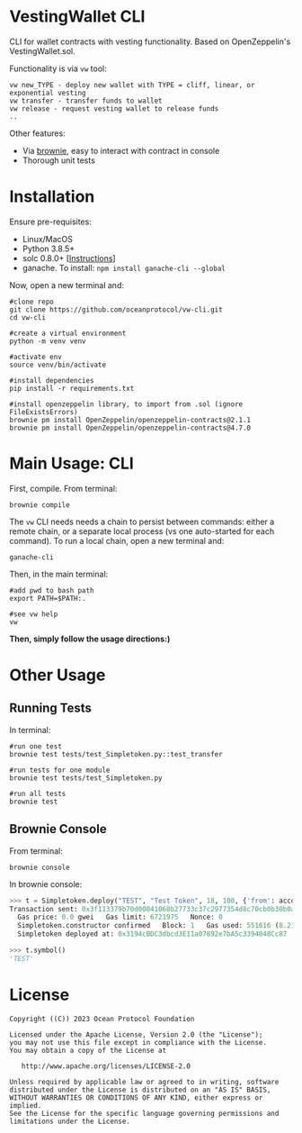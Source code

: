 # VestingWallet CLI

CLI for wallet contracts with vesting functionality. Based on OpenZeppelin's VestingWallet.sol.

Functionality is via `vw` tool:

```text
vw new_TYPE - deploy new wallet with TYPE = cliff, linear, or exponential vesting
vw transfer - transfer funds to wallet
vw release - request vesting wallet to release funds
..
```

Other features:

- Via [brownie](https://eth-brownie.readthedocs.io/en/latest/), easy to interact with contract in console
- Thorough unit tests

# Installation

Ensure pre-requisites:

- Linux/MacOS
- Python 3.8.5+
- solc 0.8.0+ [[Instructions](https://docs.soliditylang.org/en/v0.8.9/installing-solidity.html)]
- ganache. To install: `npm install ganache-cli --global`

Now, open a new terminal and:

```console
#clone repo
git clone https://github.com/oceanprotocol/vw-cli.git
cd vw-cli

#create a virtual environment
python -m venv venv

#activate env
source venv/bin/activate

#install dependencies
pip install -r requirements.txt

#install openzeppelin library, to import from .sol (ignore FileExistsErrors)
brownie pm install OpenZeppelin/openzeppelin-contracts@2.1.1
brownie pm install OpenZeppelin/openzeppelin-contracts@4.7.0
```

# Main Usage: CLI

First, compile. From terminal:

```console
brownie compile
```

The `vw` CLI needs needs a chain to persist between commands: either a remote chain, or a separate local process (vs one auto-started for each command). To run a local chain, open a new terminal and:

```
ganache-cli
```

Then, in the main terminal:

```console
#add pwd to bash path
export PATH=$PATH:.

#see vw help
vw
```

**Then, simply follow the usage directions:)**

# Other Usage

## Running Tests

In terminal:

```console
#run one test
brownie test tests/test_Simpletoken.py::test_transfer

#run tests for one module
brownie test tests/test_Simpletoken.py

#run all tests
brownie test
```

## Brownie Console

From terminal:

```console
brownie console
```

In brownie console:

```python
>>> t = Simpletoken.deploy("TEST", "Test Token", 18, 100, {'from': accounts[0]})
Transaction sent: 0x3f113379b70d00041068b27733c37c2977354d8c70cb0b30b0af3087fca9c2b8
  Gas price: 0.0 gwei   Gas limit: 6721975   Nonce: 0
  Simpletoken.constructor confirmed   Block: 1   Gas used: 551616 (8.21%)
  Simpletoken deployed at: 0x3194cBDC3dbcd3E11a07892e7bA5c3394048Cc87

>>> t.symbol()
'TEST'
```

# License

    Copyright ((C)) 2023 Ocean Protocol Foundation 

    Licensed under the Apache License, Version 2.0 (the "License");
    you may not use this file except in compliance with the License.
    You may obtain a copy of the License at

       http://www.apache.org/licenses/LICENSE-2.0

    Unless required by applicable law or agreed to in writing, software
    distributed under the License is distributed on an "AS IS" BASIS,
    WITHOUT WARRANTIES OR CONDITIONS OF ANY KIND, either express or implied.
    See the License for the specific language governing permissions and
    limitations under the License.
